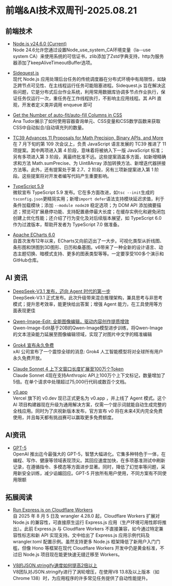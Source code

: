 # 前端&AI技术双周刊-2025.08.21


## 前端技术
- [Node.js v24.6.0 (Current) ](https://nodejs.org/en/blog/release/v24.6.0)
  <br>Node 24.6允许您通过设置Node_use_system_CA环境变量（la--use system CA）来使用系统的可信证书，zlib添加了Zstd字典支持，http为服务器添加了keepAliveTimeoutBuffer选项。

- [Sidequest.js](https://sidequestjs.com/posts/intro-to-sidequest/)
  <br>现代 Node.js 应用处理后台任务的传统调度器在分布式环境中有局限性，如缺乏跨节点可见性、在主线程运行任务可能阻塞进程。Sidequest.js 旨在解决这些问题，它是分布式后台作业系统，利用常用数据库协调多节点作业执行，保证任务仅运行一次，重任务在工作线程执行，不影响主应用线程。其 API 直观，开发者定义类并调用 enqueue 即可

- [Get the Number of auto-fit/auto-fill Columns in CSS](https://frontendmasters.com/blog/count-auto-fill-columns/?utm_source=CSS-Weekly&utm_campaign=Issue-618&utm_medium=web)
  <br>Ana Tudor展示了如何使用容器查询单元、CSS变量和CSS数学函数来获取CSS中自动拟合/自动填充列的数量。

- [TC39 Advances 11 Proposals for Math Precision, Binary APIs, and More](https://socket.dev/blog/tc39-advances-11-proposals-for-math-precision-binary-apis-and-more)
  <br>在 7 月下旬的第 109 次会议上，负责 JavaScript 语言发展的 TC39 推进了 11 项提案。其中两项进入第 4 阶段，意味着将被纳入下一版 JavaScript 标准；另有多项进入第 3 阶段，离最终批准不远。这些提案涵盖多方面，如新增精确求和方法 Math.sumPrecise、为 Uint8Array 添加转换方法、新增迭代器拼接方法等。此外，还有提案处于第 2.7、2 阶段，另有三项新提案进入第 1 阶段。这些提案将对开发者编写代码产生重要影响。

- [TypeScript 5.9](https://devblogs.microsoft.com/typescript/announcing-typescript-5-9/)
  <br>微软宣布 TypeScript 5.9 发布。它在多方面改进，如`tsc --init`生成的`tsconfig.json`更精简实用；新增`import defer`语法支持模块延迟求值，利于条件加载模块；添加 `--module node20` 稳定选项；为 DOM API 添加摘要描述；预览可扩展悬停功能、支持配置悬停最大长度；在缓存实例化和避免闭包创建上优化性能；还介绍了行为变化及对后续版本展望，如 TypeScript 6.0 作为过渡版本，帮助开发者为 TypeScript 7.0 做准备。

- [Apache ECharts 6.0](https://echarts.apache.org/handbook/en/basics/release-note/v6-feature/)
  <br>自首次发布12年以来，ECharts又向前迈出了一大步。可视化类型从折线图、条形图和饼图到3D图形、日历和桑基图。v6带来了一种全新的设计语言、动态主题切换、暗模式支持、更多的图表类型等等。一定要享受100多个演示和GitHub仓库。

## AI 资讯
- [DeepSeek-V3.1 发布，迈向 Agent 时代的第一步](https://mp.weixin.qq.com/s/WUbmBSapVyvxZe6HobD5Qw)
  <br>DeepSeek-V3.1 正式发布。此次升级带来混合推理架构，兼具思考与非思考模式；提升思考效率，能更快给出答案；增强 Agent 能力，在工具使用等方面表现更佳

- [Qwen-Image-Edit: 全能图像编辑，驱动内容创作提质增效](https://qwenlm.github.io/zh/blog/qwen-image-edit/)
  <br>Qwen-Image-Edit基于20B的Qwen-Image模型进步训练，将Qwen-Image的文本渲染能力延展至图像编辑领域，实现了对图片中文字的精准编辑

- [Grok4 宣布永久免费](https://grok.com)
  <br>xAI 公司宣布了一个震惊全球的消息: Grok4 人工智能模型将对全球所有用户永久免费开放。

- [Claude Sonnet 4 上下文窗口长度扩展至100万个Token](https://x.com/claudeai/status/1955299573620261343)
  <br>Claude Sonnet 4现在支持Anthropic API上100万个上下文标记，数量增加了5倍。在单个请求中处理超过75,000行代码或数百个文档。

- [v0.app](https://vercel.com/blog/v0-app)
  <br>Vercel 旗下的 v0.dev 现已正式更名为 v0.app ，并上线了 Agent 模式。这个 AI 项目构建器现在升级为通用解决方案，仅需一个提示词就能自动生成完整的全栈应用。同时为了庆祝新版本发布，官方宣布 v0 将在未来4天内完全免费使用，并且每天都有挑战赛可以赢取更多免费额度。

## AI资讯
- [GPT-5](https://openai.com/zh-Hant/index/introducing-gpt-5/)
  <br>OpenAI 推出迄今最强大的 GPT-5，智慧大幅进化。它集多种特色于一体，在编程、写作、健康等领域表现顶尖。其回应速度加快，在多项基准测试中刷新记录，在遵循指令、多模态等方面进步显著。同时，降低了幻觉率等问题，采用新安全训练，减少谄媚回应。GPT-5 开放所有用户使用，不同方案有不同使用限额

## 拓展阅读
- [Run Express.js on Cloudflare Workers](https://jross.me/run-express-js-on-cloudflare-workers/)
  <br>自 2025 年 8 月 5 日及 wrangler 4.28.0 起，Cloudflare Workers 扩展对 Node.js 的兼容性，可直接原生运行 Express.js 应用（生产环境可用性即将推出）。此前 Express.js 与 Cloudflare Workers 不直接兼容，如今通过特定兼容性标志和新 API 实现支持。文中给出了 Express.js 应用示例代码及 wrangler.toml 配置示例。虽然支持更多 Node.js 框架降低了新用户入门门槛，但像 Hono 等框架在现代 Cloudflare Workers 开发中仍是黄金标准，不过旧 Node.js 项目现在能更快速无缝迁移至 Workers。

- [V8的JSON.stringify速度如何提高2倍以上](https://v8.dev/blog/json-stringify)
  <br>V8团队对JSON.stringify进行了涡轮增压，在使用V8 13.8及以上版本（如Chrome 138）时，为应用程序的许多常见任务提供了自动性能提升。

